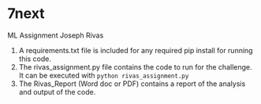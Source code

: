 # 7next
ML Assignment
Joseph Rivas

1. A requirements.txt file is included for any required pip install for running this code.
2. The rivas_assignment.py file contains the code to run for the challenge. It can be executed with `python rivas_assignment.py`
3. The Rivas_Report (Word doc or PDF) contains a report of the analysis and output of the code.